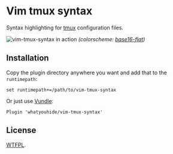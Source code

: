 # Vim tmux syntax

Syntax highlighting for [tmux][tmux] configuration files.

![vim-tmux-syntax in action][screenshot]
*(colorscheme: [base16-flat][base16-colorscheme])*

## Installation

Copy the plugin directory anywhere you want and add that to the `runtimepath`:

``` vim
set runtimepath+=/path/to/vim-tmux-syntax
```

Or just use [Vundle][vundle]:

``` vim
Plugin 'whatyouhide/vim-tmux-syntax'
```

## License

[WTFPL][wtfpl].


[tmux]: http://tmux.sourceforge.net/
[vundle]: https://github.com/gmarik/Vundle.vim
[wtfpl]: http://www.wtfpl.net/txt/copying/
[base16-colorscheme]: https://github.com/chriskempson/base16
[screenshot]: http://i.imgur.com/IywCH1R.png "vim-tmux-syntax in action"
